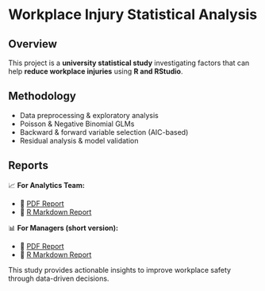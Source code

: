 # Workplace Injury Statistical Analysis  

## Overview  
This project is a **university statistical study** investigating factors that can help **reduce workplace injuries** using **R and RStudio**.  

## Methodology  
- Data preprocessing & exploratory analysis  
- Poisson & Negative Binomial GLMs 
- Backward & forward variable selection (AIC-based)
- Residual analysis & model validation 

## Reports
📈 **For Analytics Team:**
- 📄 [PDF Report](Injury_Analysis_2024.pdf)  
- 📜 [R Markdown Report](Injury_Analysis_2024.Rmd)
  
📊 **For Managers (short version):**  
- 📄 [PDF Report](Injury_SOAP_2024.pdf)  
- 📜 [R Markdown Report](Injury_SOAP_2024.Rmd)  

This study provides actionable insights to improve workplace safety through data-driven decisions.
